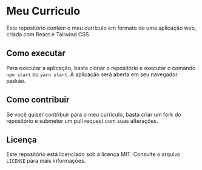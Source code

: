# Meu Curriculo

Este repositório contém o meu currículo em formato de uma aplicação web, criada com React e Tailwind CSS.

## Como executar

Para executar a aplicação, basta clonar o repositório e executar o comando `npm start` ou `yarn start`. A aplicação será aberta em seu navegador padrão.

## Como contribuir

Se você quiser contribuir para o meu currículo, basta criar um fork do repositório e submeter um pull request com suas alterações.

## Licença

Este repositório está licenciado sob a licença MIT. Consulte o arquivo `LICENSE` para mais informações.
